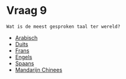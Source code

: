# Vraag 9

```
Wat is de meest gesproken taal ter wereld?
```

* [Arabisch](1.html)
* [Duits](1.html)
* [Frans](1.html)
* [Engels](1.html)
* [Spaans](1.html)
* [Mandarijn Chinees](10.html)



 
